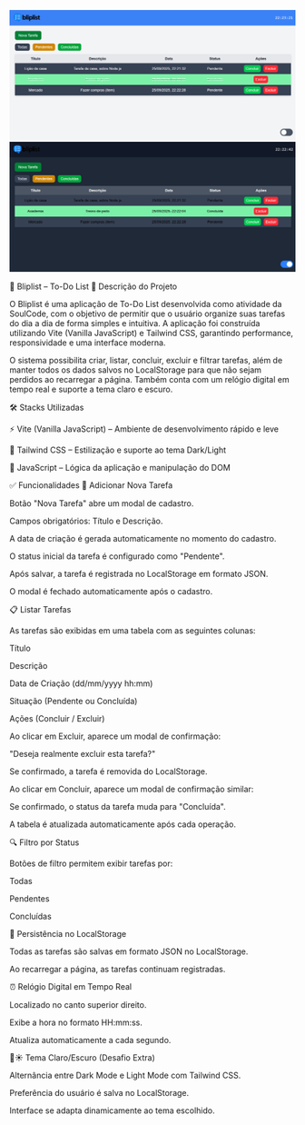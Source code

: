 ![BlipList tema claro](./image/bliplistlight.png)
![BlipList tema escuro](./image/bliplistdark.png)

📌 Bliplist – To-Do List
📖 Descrição do Projeto

O Bliplist é uma aplicação de To-Do List desenvolvida como atividade da SoulCode, com o objetivo de permitir que o usuário organize suas tarefas do dia a dia de forma simples e intuitiva.
A aplicação foi construída utilizando Vite (Vanilla JavaScript) e Tailwind CSS, garantindo performance, responsividade e uma interface moderna.

O sistema possibilita criar, listar, concluir, excluir e filtrar tarefas, além de manter todos os dados salvos no LocalStorage para que não sejam perdidos ao recarregar a página.
Também conta com um relógio digital em tempo real e suporte a tema claro e escuro.

🛠️ Stacks Utilizadas

⚡ Vite (Vanilla JavaScript) – Ambiente de desenvolvimento rápido e leve

🎨 Tailwind CSS – Estilização e suporte ao tema Dark/Light

📜 JavaScript – Lógica da aplicação e manipulação do DOM

✅ Funcionalidades
📌 Adicionar Nova Tarefa

Botão "Nova Tarefa" abre um modal de cadastro.

Campos obrigatórios: Título e Descrição.

A data de criação é gerada automaticamente no momento do cadastro.

O status inicial da tarefa é configurado como "Pendente".

Após salvar, a tarefa é registrada no LocalStorage em formato JSON.

O modal é fechado automaticamente após o cadastro.

📋 Listar Tarefas

As tarefas são exibidas em uma tabela com as seguintes colunas:

Título

Descrição

Data de Criação (dd/mm/yyyy hh:mm)

Situação (Pendente ou Concluída)

Ações (Concluir / Excluir)

Ao clicar em Excluir, aparece um modal de confirmação:

"Deseja realmente excluir esta tarefa?"

Se confirmado, a tarefa é removida do LocalStorage.

Ao clicar em Concluir, aparece um modal de confirmação similar:

Se confirmado, o status da tarefa muda para "Concluída".

A tabela é atualizada automaticamente após cada operação.

🔍 Filtro por Status

Botões de filtro permitem exibir tarefas por:

Todas

Pendentes

Concluídas

💾 Persistência no LocalStorage

Todas as tarefas são salvas em formato JSON no LocalStorage.

Ao recarregar a página, as tarefas continuam registradas.

⏰ Relógio Digital em Tempo Real

Localizado no canto superior direito.

Exibe a hora no formato HH:mm:ss.

Atualiza automaticamente a cada segundo.

🌙☀️ Tema Claro/Escuro (Desafio Extra)

Alternância entre Dark Mode e Light Mode com Tailwind CSS.

Preferência do usuário é salva no LocalStorage.

Interface se adapta dinamicamente ao tema escolhido.
